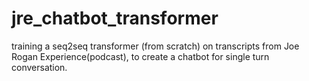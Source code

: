 # jre_chatbot_transformer
training a seq2seq transformer (from scratch) on transcripts from Joe Rogan Experience(podcast), to create a chatbot for single turn conversation.
